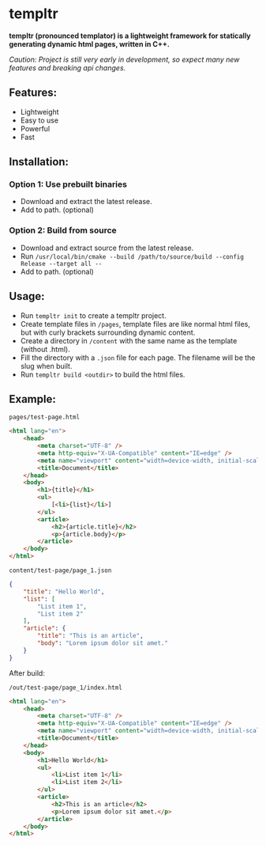 # templtr
**templtr (pronounced templator) is a lightweight framework for statically generating dynamic html pages, written in C++.**

*Caution: Project is still very early in development, so expect many new features and breaking api changes.*

## Features:
* Lightweight
* Easy to use
* Powerful
* Fast

## Installation:
### Option 1: Use prebuilt binaries
* Download and extract the latest release.
* Add to path. (optional)
### Option 2: Build from source
* Download and extract source from the latest release.
* Run `/usr/local/bin/cmake --build /path/to/source/build --config Release --target all --`
* Add to path. (optional)

## Usage:
* Run `templtr init` to create a templtr project.
* Create template files in `/pages`, template files are like normal html files, but with curly brackets surrounding dynamic content.
* Create a directory in `/content` with the same name as the template (without .html).
* Fill the directory with a `.json` file for each page. The filename will be the slug when built.
* Run `templtr build <outdir>` to build the html files.

## Example:
`pages/test-page.html`
```html
<html lang="en">
	<head>
		<meta charset="UTF-8" />
		<meta http-equiv="X-UA-Compatible" content="IE=edge" />
		<meta name="viewport" content="width=device-width, initial-scale=1.0" />
		<title>Document</title>
	</head>
	<body>
		<h1>{title}</h1>
		<ul>
			[<li>{list}</li>]
		</ul>
		<article>
			<h2>{article.title}</h2>
			<p>{article.body}</p>
		</article>
	</body>
</html>
```

`content/test-page/page_1.json`
```json
{
	"title": "Hello World",
	"list": [
		"List item 1",
		"List item 2"
	],
	"article": {
		"title": "This is an article",
		"body": "Lorem ipsum dolor sit amet."
	}
}
```

After build:

`/out/test-page/page_1/index.html`
```html
<html lang="en">
	<head>
		<meta charset="UTF-8" />
		<meta http-equiv="X-UA-Compatible" content="IE=edge" />
		<meta name="viewport" content="width=device-width, initial-scale=1.0" />
		<title>Document</title>
	</head>
	<body>
		<h1>Hello World</h1>
		<ul>
			<li>List item 1</li>
			<li>List item 2</li>
		</ul>
		<article>
			<h2>This is an article</h2>
			<p>Lorem ipsum dolor sit amet.</p>
		</article>
	</body>
</html>
```
